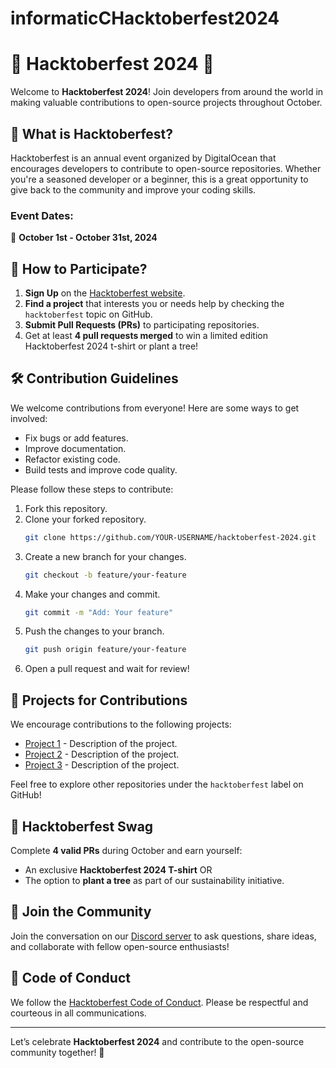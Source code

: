 # informaticCHacktoberfest2024
# 🎉 Hacktoberfest 2024 🎉

Welcome to **Hacktoberfest 2024**! Join developers from around the world in making valuable contributions to open-source projects throughout October.

## 🚀 What is Hacktoberfest?

Hacktoberfest is an annual event organized by DigitalOcean that encourages developers to contribute to open-source repositories. Whether you're a seasoned developer or a beginner, this is a great opportunity to give back to the community and improve your coding skills.

### Event Dates:
📅 **October 1st - October 31st, 2024**

## 📢 How to Participate?

1. **Sign Up** on the [Hacktoberfest website](https://hacktoberfest.digitalocean.com/).
2. **Find a project** that interests you or needs help by checking the `hacktoberfest` topic on GitHub.
3. **Submit Pull Requests (PRs)** to participating repositories.
4. Get at least **4 pull requests merged** to win a limited edition Hacktoberfest 2024 t-shirt or plant a tree!

## 🛠️ Contribution Guidelines

We welcome contributions from everyone! Here are some ways to get involved:
- Fix bugs or add features.
- Improve documentation.
- Refactor existing code.
- Build tests and improve code quality.

Please follow these steps to contribute:
1. Fork this repository.
2. Clone your forked repository.
    ```bash
    git clone https://github.com/YOUR-USERNAME/hacktoberfest-2024.git
    ```
3. Create a new branch for your changes.
    ```bash
    git checkout -b feature/your-feature
    ```
4. Make your changes and commit.
    ```bash
    git commit -m "Add: Your feature"
    ```
5. Push the changes to your branch.
    ```bash
    git push origin feature/your-feature
    ```
6. Open a pull request and wait for review!

## 🎯 Projects for Contributions

We encourage contributions to the following projects:
- [Project 1](https://github.com/your-repo/project1) - Description of the project.
- [Project 2](https://github.com/your-repo/project2) - Description of the project.
- [Project 3](https://github.com/your-repo/project3) - Description of the project.

Feel free to explore other repositories under the `hacktoberfest` label on GitHub!

## 🌟 Hacktoberfest Swag

Complete **4 valid PRs** during October and earn yourself:
- An exclusive **Hacktoberfest 2024 T-shirt** OR
- The option to **plant a tree** as part of our sustainability initiative.

## 💬 Join the Community

Join the conversation on our [Discord server](https://discord.gg/hacktoberfest) to ask questions, share ideas, and collaborate with fellow open-source enthusiasts!

## 📜 Code of Conduct

We follow the [Hacktoberfest Code of Conduct](https://hacktoberfest.com/code-of-conduct). Please be respectful and courteous in all communications.

---

Let’s celebrate **Hacktoberfest 2024** and contribute to the open-source community together! 🎉


